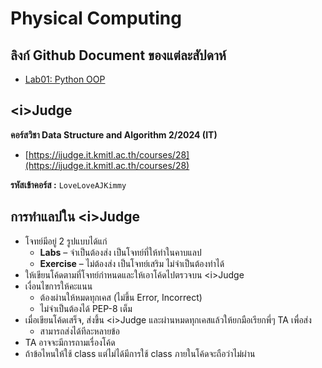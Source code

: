 # Physical Computing

## ลิงก์ Github Document ของแต่ละสัปดาห์

- [Lab01: Python OOP](labs/lab01-PythonOOP)

## <i\>Judge

**คอร์สวิชา Data Structure and Algorithm 2/2024 (IT)**

* [https://ijudge.it.kmitl.ac.th/courses/28](https://ijudge.it.kmitl.ac.th/courses/28)

**รหัสเข้าคอร์ส :**  `LoveLoveAJKimmy`

## การทำแลปใน <i\>Judge

* โจทย์มีอยู่ 2 รูปแบบได้แก่
    * **Labs** – จำเป็นต้องส่ง เป็นโจทย์ที่ให้ทำในคาบแลป
    * **Exercise** – ไม่ต้องส่ง เป็นโจทย์เสริม ไม่จำเป็นต้องทำได้
* ให้เขียนโค้ดตามที่โจทย์กำหนดและให้เอาโค้ดไปตรวจบน <i\>Judge
* เงื่อนไขการให้คะแนน
    * ต้องผ่านให้หมดทุกเคส (ไม่ขึ้น Error, Incorrect)
    * ไม่จำเป็นต้องได้ PEP-8 เต็ม
* เมื่อเขียนโค้ดเสร็จ, ส่งขึ้น <i\>Judge และผ่านหมดทุกเคสแล้วให้ยกมือเรียกพี่ๆ TA เพื่อส่ง
    * สามารถส่งได้ทีละหลายข้อ
* TA อาจจะมีการถามเรื่องโค้ด
* ถ้าข้อไหนให้ใช้ class แต่ไม่ได้มีการใช้ class ภายในโค้ดจะถือว่าไม่ผ่าน